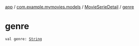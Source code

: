 [app](../../index.md) / [com.example.mymovies.models](../index.md) / [MovieSerieDetail](index.md) / [genre](./genre.md)

# genre

`val genre: `[`String`](https://kotlinlang.org/api/latest/jvm/stdlib/kotlin/-string/index.html)